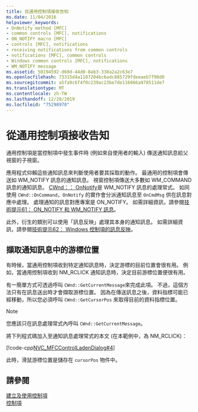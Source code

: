```yaml
---
title: 從通用控制項接收告知
ms.date: 11/04/2016
helpviewer_keywords:
- OnNotify method [MFC]
- common controls [MFC], notifications
- ON_NOTIFY macro [MFC]
- controls [MFC], notifications
- receiving notifications from common controls
- notifications [MFC], common controls
- Windows common controls [MFC], notifications
- WM_NOTIFY message
ms.assetid: 50194592-d60d-44d0-8ab3-338a2a2c63e7
ms.openlocfilehash: 73315d4a1107204bc6adc885729fdeeaeb7f98d0
ms.sourcegitcommit: a5fa9c6f4f0c239ac23be7de116066a978511de7
ms.translationtype: MT
ms.contentlocale: zh-TW
ms.lasthandoff: 12/20/2019
ms.locfileid: "75298970"
---
```

# <a name="receiving-notification-from-common-controls"></a>從通用控制項接收告知

通用控制項是當控制項中發生事件時 (例如來自使用者的輸入) 傳送通知訊息給父視窗的子視窗。

應用程式仰賴這些通知訊息來判斷使用者要其採取的動作。 最通用的控制項會傳送如 WM_NOTIFY 訊息的通知訊息。 視窗控制項傳送大多數如 WM_COMMAND 訊息的通知訊息。 [CWnd：： OnNotify](../mfc/reference/cwnd-class.md#onnotify)是 WM_NOTIFY 訊息的處理常式。 如同使用 `CWnd::OnCommand`，`OnNotify` 的實作會分派通知訊息至 `OnCmdMsg` 供在訊息對應中處理。 處理通知的訊息對應專案是 ON_NOTIFY。 如需詳細資訊，請參閱[技術提示61： ON_NOTIFY 和 WM_NOTIFY 訊息](../mfc/tn061-on-notify-and-wm-notify-messages.md)。

此外，衍生的類別可以使用「訊息反映」處理其本身的通知訊息。 如需詳細資訊，請參閱[技術提示62： Windows 控制項的訊息反映](../mfc/tn062-message-reflection-for-windows-controls.md)。

## <a name="retrieving-the-cursor-position-in-a-notification-message"></a>擷取通知訊息中的游標位置

有時候，當通用控制項收到特定通知訊息時，決定游標的目前位置會很有用。 例如，當通用控制項收到 NM_RCLICK 通知訊息時，決定目前游標位置便很有用。

有一簡單方式可透過呼叫 `CWnd::GetCurrentMessage`來完成此項。 不過，這個方法只有在訊息送出時才會擷取游標位置。 因為在傳送訊息之後，資料指標可能已經移動，所以您必須呼叫 `CWnd::GetCursorPos` 來取得目前的資料指標位置。

> [!NOTE]
>  您應該只在訊息處理常式內呼叫 `CWnd::GetCurrentMessage`。

將下列程式碼加入至通知訊息處理常式的本文 (在本範例中，為 NM_RCLICK)：

[!code-cpp[NVC_MFCControlLadenDialog#4](../mfc/codesnippet/cpp/receiving-notification-from-common-controls_1.cpp)]

此時，滑鼠游標位置是儲存在 `cursorPos` 物件中。

## <a name="see-also"></a>請參閱

[建立及使用控制項](../mfc/making-and-using-controls.md)<br/>
[控制項](../mfc/controls-mfc.md)
